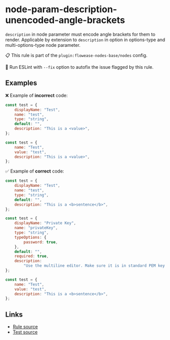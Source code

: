 [//]: # "File generated from a template. Do not edit this file directly."

# node-param-description-unencoded-angle-brackets

`description` in node parameter must encode angle brackets for them to render. Applicable by extension to `description` in option in options-type and multi-options-type node parameter.

📋 This rule is part of the `plugin:flowease-nodes-base/nodes` config.

🔧 Run ESLint with `--fix` option to autofix the issue flagged by this rule.

## Examples

❌ Example of **incorrect** code:

```js
const test = {
	displayName: "Test",
	name: "test",
	type: "string",
	default: "",
	description: "This is a <value>",
};

const test = {
	name: "Test",
	value: "test",
	description: "This is a <value>",
};
```

✅ Example of **correct** code:

```js
const test = {
	displayName: "Test",
	name: "test",
	type: "string",
	default: "",
	description: "This is a <b>sentence</b>",
};

const test = {
	displayName: "Private Key",
	name: "privateKey",
	type: "string",
	typeOptions: {
		password: true,
	},
	default: "",
	required: true,
	description:
		"Use the multiline editor. Make sure it is in standard PEM key format:<br />-----BEGIN PRIVATE KEY-----<br />KEY DATA GOES HERE<br />-----END PRIVATE KEY-----",
};

const test = {
	name: "Test",
	value: "test",
	description: "This is a <b>sentence</b>",
};
```

## Links

- [Rule source](../../lib/rules/node-param-description-unencoded-angle-brackets.ts)
- [Test source](../../tests/node-param-description-unencoded-angle-brackets.test.ts)
